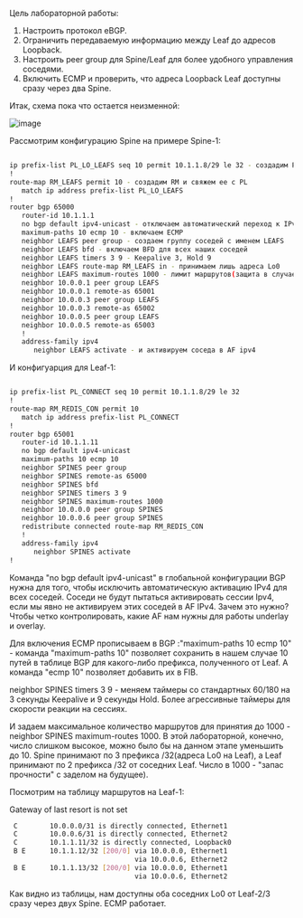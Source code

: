Цель лабораторной работы:
1. Настроить протокол eBGP.
2. Ограничить передаваемую информацию между Leaf до адресов Loopback.
3. Настроить peer group для Spine/Leaf для более удобного управления соседями.
4. Включить ECMP и проверить, что адреса Loopback Leaf доступны сразу через два Spine.

Итак, схема пока что остается неизменной:

![image](https://github.com/user-attachments/assets/31267cb2-e537-48a4-9f96-07ad4c84fce0)

Рассмотрим конфигурацию Spine на примере Spine-1:

```bash

ip prefix-list PL_LO_LEAFS seq 10 permit 10.1.1.8/29 le 32 - создадим PL для разрешения лишь адресов Lo0 от наших трех Leaf
!
route-map RM_LEAFS permit 10 - создадим RM и свяжем ее с PL
   match ip address prefix-list PL_LO_LEAFS
!
router bgp 65000
   router-id 10.1.1.1
   no bgp default ipv4-unicast - отключаем автоматический переход к IPv4
   maximum-paths 10 ecmp 10 - включаем ECMP
   neighbor LEAFS peer group - создаем группу соседей с именем LEAFS
   neighbor LEAFS bfd - включаем BFD для всех наших соседей
   neighbor LEAFS timers 3 9 - Keepalive 3, Hold 9
   neighbor LEAFS route-map RM_LEAFS in - принимаем лишь адреса Lo0
   neighbor LEAFS maximum-routes 1000 - лимит маршрутов(защита в случае DDos)
   neighbor 10.0.0.1 peer group LEAFS
   neighbor 10.0.0.1 remote-as 65001
   neighbor 10.0.0.3 peer group LEAFS
   neighbor 10.0.0.3 remote-as 65002
   neighbor 10.0.0.5 peer group LEAFS
   neighbor 10.0.0.5 remote-as 65003
   !
   address-family ipv4
      neighbor LEAFS activate - и активируем соседа в AF ipv4
```
И конфигуарция для Leaf-1:

```bash

ip prefix-list PL_CONNECT seq 10 permit 10.1.1.8/29 le 32
!
route-map RM_REDIS_CON permit 10
   match ip address prefix-list PL_CONNECT
!
router bgp 65001
   router-id 10.1.1.11
   no bgp default ipv4-unicast
   maximum-paths 10 ecmp 10
   neighbor SPINES peer group
   neighbor SPINES remote-as 65000
   neighbor SPINES bfd
   neighbor SPINES timers 3 9
   neighbor SPINES maximum-routes 1000
   neighbor 10.0.0.0 peer group SPINES
   neighbor 10.0.0.6 peer group SPINES
   redistribute connected route-map RM_REDIS_CON
   !
   address-family ipv4
      neighbor SPINES activate
!
```

Команда "no bgp default ipv4-unicast" в глобальной конфигурации BGP нужна для того, чтобы исключить автоматическую активацию IPv4 для всех соседей. Соседи не будут пытаться активировать сессии Ipv4, если мы явно не активируем этих соседей в AF IPv4. Зачем это нужно? Чтобы четко контролировать, какие AF нам нужны для работы underlay и overlay.

Для включения ECMP прописываем в BGP :"maximum-paths 10 ecmp 10" - команда "maximum-paths 10" позволяет сохранить в нашем случае 10 путей в таблице BGP для какого-либо префикса, полученного от Leaf. А команда "ecmp 10" позволяет добавить их в FIB.

neighbor SPINES timers 3 9 - меняем таймеры со стандартных 60/180 на 3 секунды Keepalive и 9 секунды Hold. Более агрессивные таймеры для скорости реакции на сессиях.

И задаем максимальное количество маршрутов для принятия до 1000 - neighbor SPINES maximum-routes 1000. В этой лабораторной, конечно, число слишком высокое, можно было бы на данном этапе уменьшить до 10. Spine принимают по 3 префикса /32(адреса Lo0 на Leaf), а Leaf принимают по 2 префикса /32 от соседних Leaf. Число в 1000 - "запас прочности" с заделом на будущее).

Посмотрим на таблицу маршрутов на Leaf-1:

Gateway of last resort is not set

```bash
 C        10.0.0.0/31 is directly connected, Ethernet1
 C        10.0.0.6/31 is directly connected, Ethernet2
 C        10.1.1.11/32 is directly connected, Loopback0
 B E      10.1.1.12/32 [200/0] via 10.0.0.0, Ethernet1
                               via 10.0.0.6, Ethernet2
 B E      10.1.1.13/32 [200/0] via 10.0.0.0, Ethernet1
                               via 10.0.0.6, Ethernet2
```

Как видно из таблицы, нам доступны оба соседних Lo0 от Leaf-2/3 сразу через двух Spine. ECMP работает.


